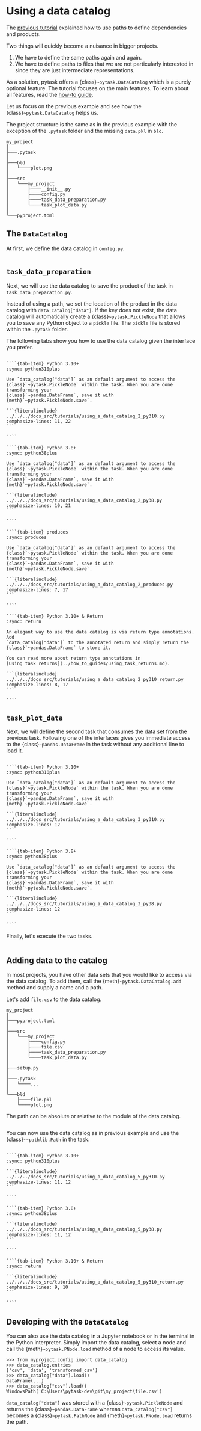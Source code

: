 # Using a data catalog

The [previous tutorial](defining_dependencies_products.md) explained how to use paths to
define dependencies and products.

Two things will quickly become a nuisance in bigger projects.

1. We have to define the same paths again and again.
1. We have to define paths to files that we are not particularly interested in since
   they are just intermediate representations.

As a solution, pytask offers a {class}`~pytask.DataCatalog` which is a purely optional
feature. The tutorial focuses on the main features. To learn about all features, read
the [how-to guide](../how_to_guides/the_data_catalog.md).

Let us focus on the previous example and see how the {class}`~pytask.DataCatalog` helps
us.

The project structure is the same as in the previous example with the exception of the
`.pytask` folder and the missing `data.pkl` in `bld`.

```text
my_project
│
├───.pytask
│
├───bld
│   └────plot.png
│
├───src
│   └───my_project
│       ├────__init__.py
│       ├────config.py
│       ├────task_data_preparation.py
│       └────task_plot_data.py
│
└───pyproject.toml
```

## The `DataCatalog`

At first, we define the data catalog in `config.py`.

```{literalinclude} ../../../docs_src/tutorials/using_a_data_catalog_1.py
```

## `task_data_preparation`

Next, we will use the data catalog to save the product of the task in
`task_data_preparation.py`.

Instead of using a path, we set the location of the product in the data catalog with
`data_catalog["data"]`. If the key does not exist, the data catalog will automatically
create a {class}`~pytask.PickleNode` that allows you to save any Python object to a
`pickle` file. The `pickle` file is stored within the `.pytask` folder.

The following tabs show you how to use the data catalog given the interface you prefer.

`````{tab-set}

````{tab-item} Python 3.10+
:sync: python310plus

Use `data_catalog["data"]` as an default argument to access the
{class}`~pytask.PickleNode` within the task. When you are done transforming your
{class}`~pandas.DataFrame`, save it with {meth}`~pytask.PickleNode.save`.

```{literalinclude} ../../../docs_src/tutorials/using_a_data_catalog_2_py310.py
:emphasize-lines: 11, 22
```

````

````{tab-item} Python 3.8+
:sync: python38plus

Use `data_catalog["data"]` as an default argument to access the
{class}`~pytask.PickleNode` within the task. When you are done transforming your
{class}`~pandas.DataFrame`, save it with {meth}`~pytask.PickleNode.save`.

```{literalinclude} ../../../docs_src/tutorials/using_a_data_catalog_2_py38.py
:emphasize-lines: 10, 21
```

````

````{tab-item} ​produces
:sync: produces

Use `data_catalog["data"]` as an default argument to access the
{class}`~pytask.PickleNode` within the task. When you are done transforming your
{class}`~pandas.DataFrame`, save it with {meth}`~pytask.PickleNode.save`.

```{literalinclude} ../../../docs_src/tutorials/using_a_data_catalog_2_produces.py
:emphasize-lines: 7, 17
```

````

````{tab-item} ​Python 3.10+ & Return
:sync: return

An elegant way to use the data catalog is via return type annotations. Add
`data_catalog["data"]` to the annotated return and simply return the
{class}`~pandas.DataFrame` to store it.

You can read more about return type annotations in
[Using task returns](../how_to_guides/using_task_returns.md).

```{literalinclude} ../../../docs_src/tutorials/using_a_data_catalog_2_py310_return.py
:emphasize-lines: 8, 17
```

````
`````

## `task_plot_data`

Next, we will define the second task that consumes the data set from the previous task.
Following one of the interfaces gives you immediate access to the
{class}`~pandas.DataFrame` in the task without any additional line to load it.

`````{tab-set}

````{tab-item} Python 3.10+
:sync: python310plus

Use `data_catalog["data"]` as an default argument to access the
{class}`~pytask.PickleNode` within the task. When you are done transforming your
{class}`~pandas.DataFrame`, save it with {meth}`~pytask.PickleNode.save`.

```{literalinclude} ../../../docs_src/tutorials/using_a_data_catalog_3_py310.py
:emphasize-lines: 12
```

````

````{tab-item} Python 3.8+
:sync: python38plus

Use `data_catalog["data"]` as an default argument to access the
{class}`~pytask.PickleNode` within the task. When you are done transforming your
{class}`~pandas.DataFrame`, save it with {meth}`~pytask.PickleNode.save`.

```{literalinclude} ../../../docs_src/tutorials/using_a_data_catalog_3_py38.py
:emphasize-lines: 12
```

````
`````

Finally, let's execute the two tasks.

```{include} ../_static/md/defining-dependencies-products.md
```

## Adding data to the catalog

In most projects, you have other data sets that you would like to access via the data
catalog. To add them, call the {meth}`~pytask.DataCatalog.add` method and supply a name
and a path.

Let's add `file.csv` to the data catalog.

```text
my_project
│
├───pyproject.toml
│
├───src
│   └───my_project
│       ├────config.py
│       ├────file.csv
│       ├────task_data_preparation.py
│       └────task_plot_data.py
│
├───setup.py
│
├───.pytask
│   └────...
│
└───bld
    ├────file.pkl
    └────plot.png
```

The path can be absolute or relative to the module of the data catalog.

```{literalinclude} ../../../docs_src/tutorials/using_a_data_catalog_4.py
```

You can now use the data catalog as in previous example and use the
{class}`~~pathlib.Path` in the task.

`````{tab-set}

````{tab-item} Python 3.10+
:sync: python310plus

```{literalinclude} ../../../docs_src/tutorials/using_a_data_catalog_5_py310.py
:emphasize-lines: 11, 12
```

````

````{tab-item} Python 3.8+
:sync: python38plus

```{literalinclude} ../../../docs_src/tutorials/using_a_data_catalog_5_py38.py
:emphasize-lines: 11, 12
```

````

````{tab-item} ​Python 3.10+ & Return
:sync: return

```{literalinclude} ../../../docs_src/tutorials/using_a_data_catalog_5_py310_return.py
:emphasize-lines: 9, 10
```

````
`````

## Developing with the `DataCatalog`

You can also use the data catalog in a Jupyter notebook or in the terminal in the Python
interpreter. Simply import the data catalog, select a node and call the
{meth}`~pytask.PNode.load` method of a node to access its value.

```pycon
>>> from myproject.config import data_catalog
>>> data_catalog.entries
['csv', 'data', 'transformed_csv']
>>> data_catalog["data"].load()
DataFrame(...)
>>> data_catalog["csv"].load()
WindowsPath('C:\Users\pytask-dev\git\my_project\file.csv')
```

`data_catalog["data"]` was stored with a {class}`~pytask.PickleNode` and returns the
{class}`~pandas.DataFrame` whereas `data_catalog["csv"]` becomes a
{class}`~pytask.PathNode` and {meth}`~pytask.PNode.load` returns the path.
